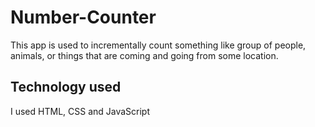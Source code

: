 # Number-Counter

This app is used to incrementally count something like group of people, animals, or things that are coming and going from some location.

## Technology used

I used HTML, CSS and JavaScript
